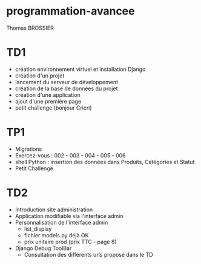 # programmation-avancee
Thomas BROSSIER

# TD1
- création environnement virtuel et installation Django
- création d'un projet
- lancement du serveur de développement
- création de la base de données du projet
- création d'une application
- ajout d'une première page
- petit challenge (bonjour Cricri)

# TP1
- Migrations
- Exercez-vous : 002 - 003 - 004 - 005 - 006
- shell Python : insertion des données dans Produits, Catégories et Statut
- Petit Challenge

# TD2
- Introduction site administration
- Application modifiable via l'interface admin
- Personnalisation de l'interface admin
    * list_display
    * fichier models.py déjà OK
    * prix unitaire prod (prix TTC - page 8)
- Django Debug ToolBar
    * Consultation des différents urls proposé dans le TD
    
